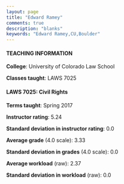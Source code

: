 ```yaml
---
layout: page
title: "Edward Ramey" 
comments: true
description: "blanks"
keywords: "Edward Ramey,CU,Boulder"
---
```

<head>
<script src="https://ajax.googleapis.com/ajax/libs/jquery/2.1.3/jquery.min.js"></script>
<script src="https://dl.dropboxusercontent.com/s/pc42nxpaw1ea4o9/highcharts.js?dl=0"></script>
<!-- <script src="../assets/js/highcharts.js"></script> -->
<style type="text/css">@font-face {
	font-family: "Bebas Neue";
	src: url(https://www.filehosting.org/file/details/544349/BebasNeue Regular.otf) format("opentype");
	}
	h1.Bebas { 
		font-family: "Bebas Neue", Verdana, Tahoma;
	}
</style>
</head>
	   
#### TEACHING INFORMATION

**College**: University of Colorado Law School

**Classes taught**: LAWS 7025

#### LAWS 7025: Civil Rights

**Terms taught**: Spring 2017

**Instructor rating**: 5.24

**Standard deviation in instructor rating**: 0.0

**Average grade** (4.0 scale): 3.33

**Standard deviation in grades** (4.0 scale): 0.0

**Average workload** (raw): 2.37

**Standard deviation in workload** (raw): 0.0


